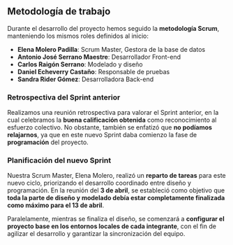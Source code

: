## Metodología de trabajo

Durante el desarrollo del proyecto hemos seguido la **metodología Scrum**, manteniendo los mismos roles definidos al inicio:

- **Elena Molero Padilla**: Scrum Master, Gestora de la base de datos  
- **Antonio José Serrano Maestre**: Desarrollador Front-end  
- **Carlos Raigón Serrano**: Modelado y diseño  
- **Daniel Echeverry Castaño**: Responsable de pruebas  
- **Sandra Rider Gómez**: Desarrolladora Back-end

### Retrospectiva del Sprint anterior

Realizamos una reunión retrospectiva para valorar el Sprint anterior, en la cual celebramos la **buena calificación obtenida** como reconocimiento al esfuerzo colectivo. No obstante, también se enfatizó que **no podíamos relajarnos**, ya que en este nuevo Sprint daba comienzo la fase de **programación** del proyecto.

### Planificación del nuevo Sprint

Nuestra Scrum Master, Elena Molero, realizó un **reparto de tareas** para este nuevo ciclo, priorizando el desarrollo coordinado entre diseño y programación. En la reunión del **3 de abril**, se estableció como objetivo que **toda la parte de diseño y modelado debía estar completamente finalizada como máximo para el 13 de abril**.

Paralelamente, mientras se finaliza el diseño, se comenzará a **configurar el proyecto base en los entornos locales de cada integrante**, con el fin de agilizar el desarrollo y garantizar la sincronización del equipo.

